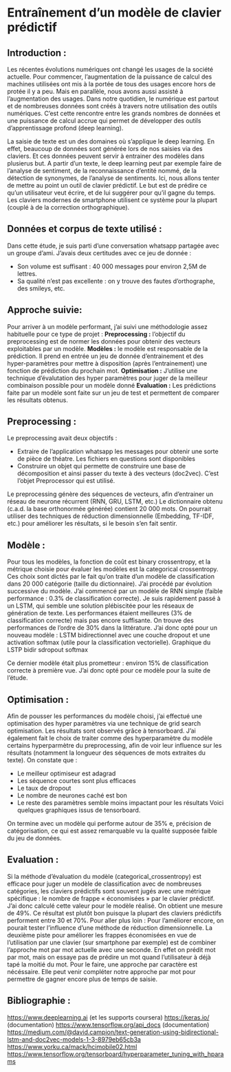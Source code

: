 # Entraînement d’un modèle de clavier prédictif

## Introduction :
Les récentes évolutions numériques ont changé les usages de la société actuelle. Pour commencer, l’augmentation de la puissance de calcul des machines utilisées ont mis à la portée de tous des usages encore hors de protée il y a peu.
Mais en parallèle, nous avons aussi assisté à l’augmentation des usages. Dans notre quotidien, le numérique est partout et de nombreuses données sont créés à travers notre utilisation des outils numériques.
C’est cette rencontre entre les grands nombres de données et une puissance de calcul accrue qui permet de développer des outils d’apprentissage profond (deep learning).

La saisie de texte est un des domaines où s’applique le deep learning. En effet, beaucoup de données sont générée lors de nos saisies via des claviers. Et ces données peuvent servir à entrainer des modèles dans plusierus but. A partir d’un texte, le deep learning peut par exemple faire de l’analyse de sentiment, de la reconnaissance d’entité nommé, de la détection de synonymes, de l’analyse de sentiments.
Ici, nous allons tenter de mettre au point un outil de clavier prédictif. Le but est de prédire ce qu’un utilisateur veut écrire, et de lui suggérer pour qu’il gagne du temps. Les claviers modernes de smartphone utilisent ce système pour la plupart (couplé à de la correction orthographique).

## Données et corpus de texte utilisé :

Dans cette étude, je suis parti d’une conversation whatsapp partagée avec un groupe d’ami. J’avais deux certitudes avec ce jeu de donnée :
-	Son volume est suffisant : 40 000 messages pour environ 2,5M de lettres.
-	Sa qualité n’est pas excellente : on y trouve des fautes d’orthographe, des smileys, etc.

## Approche suivie:
Pour arriver à un modèle performant, j’ai suivi une méthodologie assez habituelle pour ce type de projet :
**Preprocessing :** l’objectif du preprocessing est de normer les données pour obtenir des vecteurs exploitables par un modèle.
**Modèles :** le modèle est responsable de la prédiction. Il prend en entrée un jeu de donnée d’entrainement et des hyper-paramètres pour mettre à disposition (après l’entrainement) une fonction de prédiction du prochain mot.
**Optimisation :** J’utilise une technique d’évalutation des hyper paramètres pour juger de la meilleur combinaison possible pour un modèle donné
**Evaluation :** Les prédictions faite par un modèle sont faite sur un jeu de test et permettent de comparer les résultats obtenus.

## Preprocessing :
Le preprocessing avait deux objectifs :
-	Extraire de l’application whatsapp les messages pour obtenir une sorte de pièce de théatre. Les fichiers en questions sont disponibles
-	Construire un objet qui permette de construire une base de décomposition et ainsi passer du texte à des vecteurs (doc2vec). C’est l’objet Preprocessor qui est utilisé.

Le preprocessing génère des séquences de vecteurs, afin d’entrainer un réseau de neurone récurrent (RNN, GRU, LSTM, etc.)
Le dictionnaire obtenu (c.a.d. la base orthonormée générée) contient 20 000 mots. On pourrait utiliser des techniques de réduction dimensionnelle (Embedding, TF-IDF, etc.) pour améliorer les résultats, si le besoin s’en fait sentir.

## Modèle :

Pour tous les modèles, la fonction de coût est binary crossentropy, et la métrique choisie pour évaluer les modèles est la categorical crossentropy. Ces choix sont dictés par le fait qu’on traite d’un modèle de classification dans 20 000 catégorie (taille du dictionnaire).
J’ai procédé par évolution successive du modèle. J’ai commencé par un modèle de RNN simple (faible performance : 0.3% de classification correcte). Je suis rapidement passé à un LSTM, qui semble une solution plébiscitée pour les réseaux de génération de texte. Les performances étaient meilleures (3% de classification correcte) mais pas encore suffisante. On trouve des performances de l’ordre de 30% dans la littérature. J’ai donc opté pour un nouveau modèle : LSTM bidirectionnel avec une couche dropout et une activation softmax (utile pour la classification vectorielle).
Graphique du LSTP bidir sdropout softmax

Ce dernier modèle était plus prometteur : environ 15% de classification correcte à première vue. J’ai donc opté pour ce modèle pour la suite de l’étude.

## Optimisation :

Afin de pousser les performances du modèle choisi, j’ai effectué une optimisation des hyper paramètres via une technique de grid search optimisation. Les résultats sont observés grâce à tensorboard. J’ai également fait le choix de traiter comme des hyperparamètre du modèle certains hyperparmètre du preprocessing, afin de voir leur influence sur les résultats (notamment la longueur des séquences de mots extraites du texte). On constate que :
-	Le meilleur optimiseur est adagrad
-	Les séquence courtes sont plus efficaces
-	Le taux de dropout
-	Le nombre de neurones caché est bon
-	Le reste des paramètres semble moins impactant pour les résultats
Voici quelques graphiques issus de tensorboard.



On termine avec un modèle qui performe autour de 35% e, précision de catégorisation, ce qui est assez remarquable vu la qualité supposée faible du jeu de données.

## Evaluation :

Si la méthode d’évaluation du modèle (categorical_crossentropy) est efficace pour juger un modèle de classification avec de nombreuses catégories, les claviers prédictifs sont souvent jugés avec une métrique spécifique : le nombre de frappe « économisées » par le clavier prédictif. J’ai donc calculé cette valeur pour le modèle réalisé. On obtient une mesure de 49%. Ce résultat est plutôt bon puisque la plupart des claviers prédictifs performent entre 30 et 70%.
Pour aller plus loin :
Pour l’améliorer encore, on pourait tester l’influence d’une méthode de réduction dimensionnelle.
La deuxième piste pour améliorer les frappes économisées en vue de l’utilisation par une clavier (sur smartphone par exemple)  est de combiner l’approche mot par mot actuelle avec une seconde. En effet on prédit mot par mot, mais on essaye pas de prédire un mot quand l’utilisateur à déjà tapé la moitié du mot. Pour le faire, une approche par caractère est nécéssaire. Elle peut venir compléter notre approche par mot pour permettre de gagner encore plus de temps de saisie.

## Bibliographie :

https://www.deeplearning.ai (et les supports coursera)
https://keras.io/ (documentation)
https://www.tensorflow.org/api_docs (documentation)
https://medium.com/@david.campion/text-generation-using-bidirectional-lstm-and-doc2vec-models-1-3-8979eb65cb3a
https://www.yorku.ca/mack/hcimobile02.html
https://www.tensorflow.org/tensorboard/hyperparameter_tuning_with_hparams
